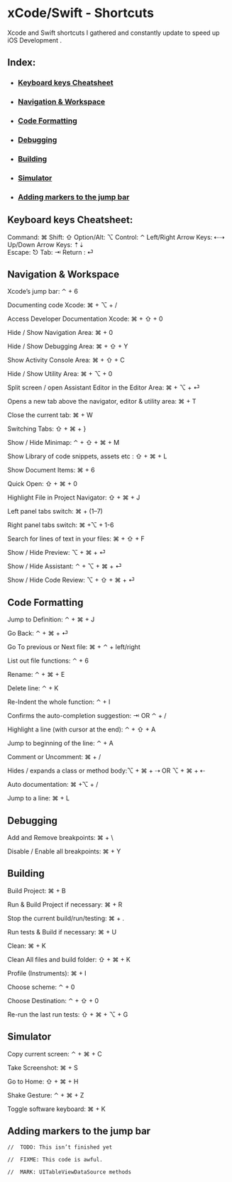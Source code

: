 # xCode/Swift - Shortcuts
Xcode and Swift shortcuts I gathered and constantly update to speed up iOS Development .


## Index:

- ### [Keyboard keys Cheatsheet](#Keyboard-keys-Cheatsheet:)
- ### [Navigation & Workspace](#Navigation-&-Workspace)
- ### [Code Formatting](#Code-Formatting)
- ### [Debugging](#Debugging)
- ### [Building](#Building)
- ### [Simulator](#Simulator)
- ### [Adding markers to the jump bar](#Adding-markers-to-the-jump-bar)


## Keyboard keys Cheatsheet:

Command: ⌘ 
Shift: ⇧ 
Option/Alt: ⌥
Control: ⌃ 
Left/Right Arrow Keys: ⇠⇢     
Up/Down Arrow Keys: ⇡⇣     
Escape: ⎋ 
Tab: ⇥
Return : ⏎


## Navigation & Workspace

Xcode’s jump bar: ⌃  + 6

Documenting code Xcode: ⌘ + ⌥ + /

Access Developer Documentation Xcode: ⌘ + ⇧ + 0

Hide / Show Navigation Area: ⌘ + 0

Hide / Show Debugging Area: ⌘ + ⇧ + Y

Show Activity Console Area: ⌘ + ⇧ + C

Hide / Show Utility Area: ⌘ + ⌥ + 0

Split screen / open Assistant Editor in the Editor Area: ⌘ + ⌥ + ⏎

Opens a new tab above the navigator, editor & utility area: ⌘ + T

Close the current tab: ⌘ + W

Switching Tabs: ⇧ + ⌘ + }

Show / Hide Minimap: ⌃ + ⇧ + ⌘ + M

Show Library of code snippets, assets etc : ⇧ + ⌘ + L

Show Document Items: ⌘ + 6

Quick Open: ⇧ + ⌘ + 0

Highlight File in Project Navigator: ⇧ + ⌘ + J

Left panel tabs switch: ⌘ + (1–7)

Right panel tabs switch: ⌘ +⌥ + 1-6

Search for lines of text in your files: ⌘ + ⇧ + F

Show / Hide Preview: ⌥ + ⌘ + ⏎

Show / Hide Assistant: ⌃ + ⌥ + ⌘ + ⏎

Show / Hide Code Review: ⌥ + ⇧ + ⌘ + ⏎


## Code Formatting

Jump to Definition: ⌃ + ⌘ + J

Go Back: ⌃ + ⌘ + ⏎

Go To previous or Next file: ⌘ + ⌃ + left/right

List out file functions: ⌃ + 6

Rename: ⌃ + ⌘ + E

Delete line: ⌃ + K

Re-Indent the whole function: ⌃ + I

Confirms the auto-completion suggestion: ⇥ OR ⌃ + /

Highlight a line (with cursor at the end):  ⌃ + ⇧ + A

Jump to beginning of the line: ⌃ + A

Comment or Uncomment: ⌘ + /

Hides / expands a class or method body:⌥ + ⌘ + ⇢ OR ⌥ + ⌘ + ⇠

Auto documentation: ⌘ +⌥ + /

Jump to a line: ⌘ + L


## Debugging

Add and Remove breakpoints: ⌘ + \

Disable / Enable all breakpoints: ⌘ + Y


##  Building

Build Project: ⌘ + B

Run & Build Project if necessary: ⌘ + R

Stop the current build/run/testing: ⌘ + .

Run tests & Build if necessary: ⌘ + U

Clean: ⌘ + K

Clean All files and build folder: ⇧ + ⌘ + K

Profile (Instruments): ⌘ + I

Choose scheme: ⌃ + 0

Choose Destination: ⌃ + ⇧ + 0

Re-run the last run tests: ⇧ + ⌘ + ⌥ + G


## Simulator

Copy current screen: ⌃ + ⌘ + C

Take Screenshot: ⌘ + S

Go to Home: ⇧ + ⌘ + H

Shake Gesture: ⌃ + ⌘ +  Z

Toggle software keyboard: ⌘ + K


## Adding markers to the jump bar

```
//  TODO: This isn’t finished yet

//  FIXME: This code is awful.

//  MARK: UITableViewDataSource methods
```
